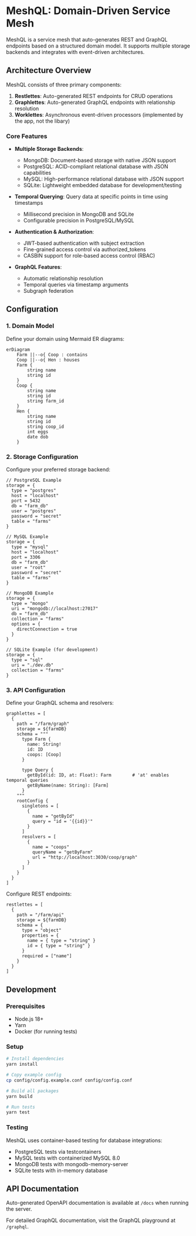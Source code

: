 # MeshQL: Domain-Driven Service Mesh

MeshQL is a service mesh that auto-generates REST and GraphQL endpoints based on a structured domain model. It supports multiple storage backends and integrates with event-driven architectures.

## Architecture Overview

MeshQL consists of three primary components:

1. **Restlettes**: Auto-generated REST endpoints for CRUD operations
2. **Graphlettes**: Auto-generated GraphQL endpoints with relationship resolution
3. **Worklettes**: Asynchronous event-driven processors (implemented by the app, not the libary)

### Core Features

- **Multiple Storage Backends**:
  - MongoDB: Document-based storage with native JSON support
  - PostgreSQL: ACID-compliant relational database with JSON capabilities
  - MySQL: High-performance relational database with JSON support
  - SQLite: Lightweight embedded database for development/testing
  
- **Temporal Querying**: Query data at specific points in time using timestamps
  - Millisecond precision in MongoDB and SQLite
  - Configurable precision in PostgreSQL/MySQL
  
- **Authentication & Authorization**:
  - JWT-based authentication with subject extraction
  - Fine-grained access control via authorized_tokens
  - CASBIN support for role-based access control (RBAC)

- **GraphQL Features**:
  - Automatic relationship resolution
  - Temporal queries via timestamp arguments
  - Subgraph federation

## Configuration

### 1. Domain Model

Define your domain using Mermaid ER diagrams:

```mermaid
erDiagram
    Farm ||--o{ Coop : contains
    Coop ||--o{ Hen : houses
    Farm {
        string name
        string id
    }
    Coop {
        string name
        string id
        string farm_id
    }
    Hen {
        string name
        string id
        string coop_id
        int eggs
        date dob
    }
```

### 2. Storage Configuration

Configure your preferred storage backend:

```hocon
// PostgreSQL Example
storage = {
  type = "postgres"
  host = "localhost"
  port = 5432
  db = "farm_db"
  user = "postgres"
  password = "secret"
  table = "farms"
}

// MySQL Example
storage = {
  type = "mysql"
  host = "localhost"
  port = 3306
  db = "farm_db"
  user = "root"
  password = "secret"
  table = "farms"
}

// MongoDB Example
storage = {
  type = "mongo"
  uri = "mongodb://localhost:27017"
  db = "farm_db"
  collection = "farms"
  options = {
    directConnection = true
  }
}

// SQLite Example (for development)
storage = {
  type = "sql"
  uri = "./dev.db"
  collection = "farms"
}
```

### 3. API Configuration

Define your GraphQL schema and resolvers:

```hocon
graphlettes = [
  {
    path = "/farm/graph"
    storage = ${farmDB}
    schema = """
      type Farm {
        name: String!
        id: ID
        coops: [Coop]
      }
      
      type Query {
        getById(id: ID, at: Float): Farm        # 'at' enables temporal queries
        getByName(name: String): [Farm]
      }
    """
    rootConfig {
      singletons = [
        {
          name = "getById"
          query = "id = '{{id}}'"
        }
      ]
      resolvers = [
        {
          name = "coops"
          queryName = "getByFarm"
          url = "http://localhost:3030/coop/graph"
        }
      ]
    }
  }
]
```

Configure REST endpoints:

```hocon
restlettes = [
  {
    path = "/farm/api"
    storage = ${farmDB}
    schema = {
      type = "object"
      properties = {
        name = { type = "string" }
        id = { type = "string" }
      }
      required = ["name"]
    }
  }
]
```

## Development

### Prerequisites
- Node.js 18+
- Yarn
- Docker (for running tests)

### Setup
```bash
# Install dependencies
yarn install

# Copy example config
cp config/config.example.conf config/config.conf

# Build all packages
yarn build

# Run tests
yarn test
```

### Testing
MeshQL uses container-based testing for database integrations:
- PostgreSQL tests via testcontainers
- MySQL tests with containerized MySQL 8.0
- MongoDB tests with mongodb-memory-server
- SQLite tests with in-memory database

## API Documentation

Auto-generated OpenAPI documentation is available at `/docs` when running the server.

For detailed GraphQL documentation, visit the GraphQL playground at `/graphql`.
